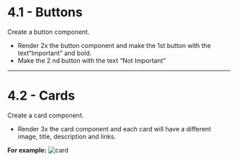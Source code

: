 # 4.1 - Buttons

Create a button component.

- Render 2x the button component and make the 1st button with the
  text“Important” and bold.
- Make the 2 nd button with the text “Not Important”

---

# 4.2 - Cards

Create a card component.

- Render 3x the card component and each card will have a different image, title,
  description and links.

**For example:** ![card](https://i.imgur.com/4oizO4H.png)

